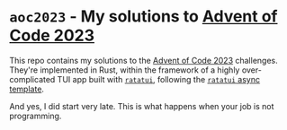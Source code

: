 # `aoc2023` - My solutions to [Advent of Code 2023][aoc2023-website]

This repo contains my solutions to the [Advent of Code 2023][aoc2023-website]
challenges. They're implemented in Rust, within the framework of a highly
over-complicated TUI app built with [`ratatui`][ratatui], following the
[`ratatui` async template][ratatui-async-template].

And yes, I did start very late. This is what happens when your job is not programming.

[aoc2023-website]: https://adventofcode.com/2023
[ratatui]: https://ratatui.rs
[ratatui-async-template]: https://github.com/ratatui-org/templates/tree/main/async
